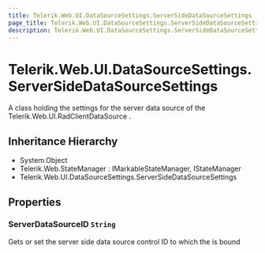 ```yaml
---
title: Telerik.Web.UI.DataSourceSettings.ServerSideDataSourceSettings
page_title: Telerik.Web.UI.DataSourceSettings.ServerSideDataSourceSettings
description: Telerik.Web.UI.DataSourceSettings.ServerSideDataSourceSettings
---
```


# Telerik.Web.UI.DataSourceSettings.ServerSideDataSourceSettings

A class holding the settings for the server data source of the Telerik.Web.UI.RadClientDataSource .

## Inheritance Hierarchy

* System.Object
* Telerik.Web.StateManager : IMarkableStateManager, IStateManager
* Telerik.Web.UI.DataSourceSettings.ServerSideDataSourceSettings

## Properties

###  ServerDataSourceID `String`

Gets or set the server side data source control ID to which the  is bound

